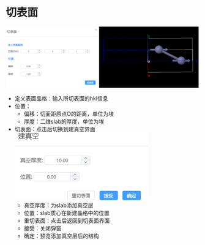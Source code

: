 # 切表面

![](./nested/qstudio_manual_build_cleavesurface1.png)
- 定义表面晶格：输入所切表面的hkl信息
- 位置：
  - 偏移：切面距原点O的距离，单位为埃
  - 厚度：二维slab的厚度，单位为埃
- 切表面：点击后切换到建真空界面
![](./nested/qstudio_manual_build_cleavesurface2.png)
  - 真空厚度：为slab添加真空层
  - 位置：slab质心在新建晶格中的位置
  - 重切表面：点击后返回到切表面界面
  - 接受：关闭弹窗
  - 确定：预览添加真空层后的结构